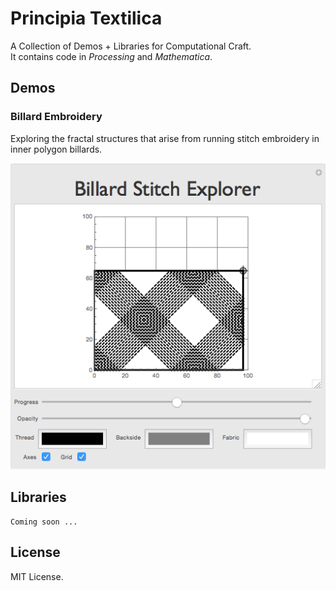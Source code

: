 Principia Textilica
===================

A Collection of Demos + Libraries for Computational Craft.  
It contains code in *Processing* and *Mathematica*.

## Demos ##

### Billard Embroidery ###

Exploring the fractal structures that arise from running stitch embroidery in inner polygon billards.

[![](demos/mathematica/billards/billard-stitch-explorer.png)](demos/mathematica/billards/)

## Libraries ##

    Coming soon ...

## License ##

MIT License.